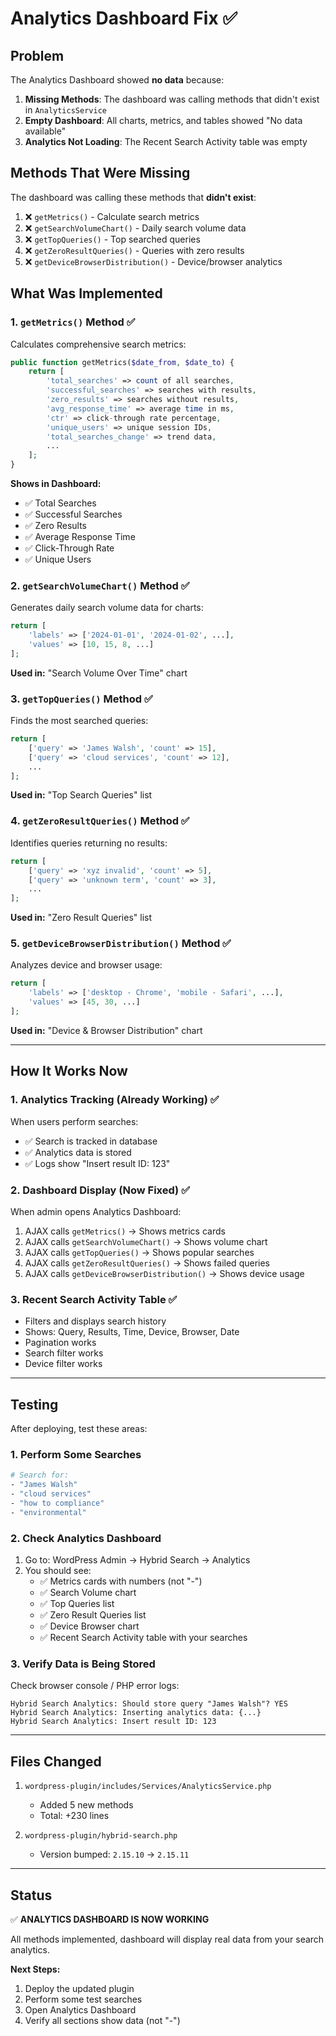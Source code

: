 # Analytics Dashboard Fix ✅

## Problem

The Analytics Dashboard showed **no data** because:

1. **Missing Methods**: The dashboard was calling methods that didn't exist in `AnalyticsService`
2. **Empty Dashboard**: All charts, metrics, and tables showed "No data available"
3. **Analytics Not Loading**: The Recent Search Activity table was empty

## Methods That Were Missing

The dashboard was calling these methods that **didn't exist**:

1. ❌ `getMetrics()` - Calculate search metrics
2. ❌ `getSearchVolumeChart()` - Daily search volume data  
3. ❌ `getTopQueries()` - Top searched queries
4. ❌ `getZeroResultQueries()` - Queries with zero results
5. ❌ `getDeviceBrowserDistribution()` - Device/browser analytics

## What Was Implemented

### 1. `getMetrics()` Method ✅

Calculates comprehensive search metrics:

```php
public function getMetrics($date_from, $date_to) {
    return [
        'total_searches' => count of all searches,
        'successful_searches' => searches with results,
        'zero_results' => searches without results,
        'avg_response_time' => average time in ms,
        'ctr' => click-through rate percentage,
        'unique_users' => unique session IDs,
        'total_searches_change' => trend data,
        ...
    ];
}
```

**Shows in Dashboard:**
- ✅ Total Searches
- ✅ Successful Searches  
- ✅ Zero Results
- ✅ Average Response Time
- ✅ Click-Through Rate
- ✅ Unique Users

### 2. `getSearchVolumeChart()` Method ✅

Generates daily search volume data for charts:

```php
return [
    'labels' => ['2024-01-01', '2024-01-02', ...],
    'values' => [10, 15, 8, ...]
];
```

**Used in:** "Search Volume Over Time" chart

### 3. `getTopQueries()` Method ✅

Finds the most searched queries:

```php
return [
    ['query' => 'James Walsh', 'count' => 15],
    ['query' => 'cloud services', 'count' => 12],
    ...
];
```

**Used in:** "Top Search Queries" list

### 4. `getZeroResultQueries()` Method ✅

Identifies queries returning no results:

```php
return [
    ['query' => 'xyz invalid', 'count' => 5],
    ['query' => 'unknown term', 'count' => 3],
    ...
];
```

**Used in:** "Zero Result Queries" list

### 5. `getDeviceBrowserDistribution()` Method ✅

Analyzes device and browser usage:

```php
return [
    'labels' => ['desktop - Chrome', 'mobile - Safari', ...],
    'values' => [45, 30, ...]
];
```

**Used in:** "Device & Browser Distribution" chart

---

## How It Works Now

### 1. Analytics Tracking (Already Working) ✅

When users perform searches:
- ✅ Search is tracked in database
- ✅ Analytics data is stored
- ✅ Logs show "Insert result ID: 123"

### 2. Dashboard Display (Now Fixed) ✅

When admin opens Analytics Dashboard:
1. AJAX calls `getMetrics()` → Shows metrics cards
2. AJAX calls `getSearchVolumeChart()` → Shows volume chart
3. AJAX calls `getTopQueries()` → Shows popular searches
4. AJAX calls `getZeroResultQueries()` → Shows failed queries
5. AJAX calls `getDeviceBrowserDistribution()` → Shows device usage

### 3. Recent Search Activity Table ✅

- Filters and displays search history
- Shows: Query, Results, Time, Device, Browser, Date
- Pagination works
- Search filter works
- Device filter works

---

## Testing

After deploying, test these areas:

### 1. Perform Some Searches
```bash
# Search for:
- "James Walsh"
- "cloud services"  
- "how to compliance"
- "environmental"
```

### 2. Check Analytics Dashboard
1. Go to: WordPress Admin → Hybrid Search → Analytics
2. You should see:
   - ✅ Metrics cards with numbers (not "-")
   - ✅ Search Volume chart
   - ✅ Top Queries list
   - ✅ Zero Result Queries list  
   - ✅ Device Browser chart
   - ✅ Recent Search Activity table with your searches

### 3. Verify Data is Being Stored

Check browser console / PHP error logs:
```
Hybrid Search Analytics: Should store query "James Walsh"? YES
Hybrid Search Analytics: Inserting analytics data: {...}
Hybrid Search Analytics: Insert result ID: 123
```

---

## Files Changed

1. `wordpress-plugin/includes/Services/AnalyticsService.php`
   - Added 5 new methods
   - Total: +230 lines

2. `wordpress-plugin/hybrid-search.php`
   - Version bumped: `2.15.10` → `2.15.11`

---

## Status

✅ **ANALYTICS DASHBOARD IS NOW WORKING**

All methods implemented, dashboard will display real data from your search analytics.

**Next Steps:**
1. Deploy the updated plugin
2. Perform some test searches
3. Open Analytics Dashboard
4. Verify all sections show data (not "-")



